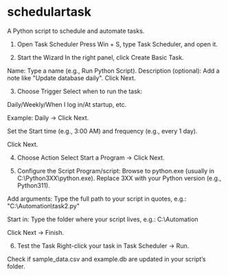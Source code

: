 # schedulartask
A Python script to schedule and automate tasks.
1. Open Task Scheduler
Press Win + S, type Task Scheduler, and open it.

2. Start the Wizard
In the right panel, click Create Basic Task.

Name: Type a name (e.g., Run Python Script).
Description (optional): Add a note like "Update database daily".
Click Next.

3. Choose Trigger
Select when to run the task:

Daily/Weekly/When I log in/At startup, etc.

Example: Daily → Click Next.

Set the Start time (e.g., 3:00 AM) and frequency (e.g., every 1 day).

Click Next.

4. Choose Action
Select Start a Program → Click Next.

5. Configure the Script
Program/script:
Browse to python.exe (usually in C:\Python3XX\python.exe).
Replace 3XX with your Python version (e.g., Python311).

Add arguments:
Type the full path to your script in quotes, e.g.:
"C:\Automation\task2.py"

Start in:
Type the folder where your script lives, e.g.:
C:\Automation

Click Next → Finish.

6. Test the Task
Right-click your task in Task Scheduler → Run.

Check if sample_data.csv and example.db are updated in your script’s folder.
